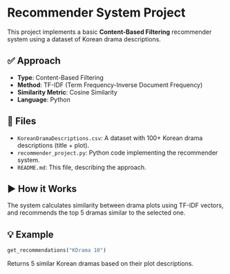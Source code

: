 
# Recommender System Project

This project implements a basic **Content-Based Filtering** recommender system using a dataset of Korean drama descriptions.

## ✅ Approach
- **Type**: Content-Based Filtering
- **Method**: TF-IDF (Term Frequency-Inverse Document Frequency)
- **Similarity Metric**: Cosine Similarity
- **Language**: Python

## 📁 Files
- `KoreanDramaDescriptions.csv`: A dataset with 100+ Korean drama descriptions (title + plot).
- `recommender_project.py`: Python code implementing the recommender system.
- `README.md`: This file, describing the approach.

## ▶️ How it Works
The system calculates similarity between drama plots using TF-IDF vectors, and recommends the top 5 dramas similar to the selected one.

## 💡 Example
```python
get_recommendations("KDrama 10")
```
Returns 5 similar Korean dramas based on their plot descriptions.
